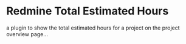 Redmine Total Estimated Hours
=============================

a plugin to show the total estimated hours for a project on the project overview page...